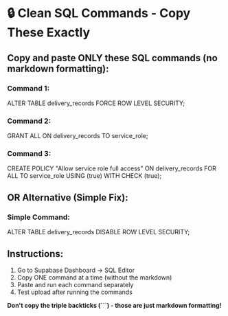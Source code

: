 # 🔒 Clean SQL Commands - Copy These Exactly

## Copy and paste ONLY these SQL commands (no markdown formatting):

### Command 1:
ALTER TABLE delivery_records FORCE ROW LEVEL SECURITY;

### Command 2:  
GRANT ALL ON delivery_records TO service_role;

### Command 3:
CREATE POLICY "Allow service role full access" ON delivery_records
FOR ALL 
TO service_role
USING (true)
WITH CHECK (true);

## OR Alternative (Simple Fix):

### Simple Command:
ALTER TABLE delivery_records DISABLE ROW LEVEL SECURITY;

## Instructions:
1. Go to Supabase Dashboard → SQL Editor
2. Copy ONE command at a time (without the markdown)
3. Paste and run each command separately
4. Test upload after running the commands

**Don't copy the triple backticks (```) - those are just markdown formatting!**